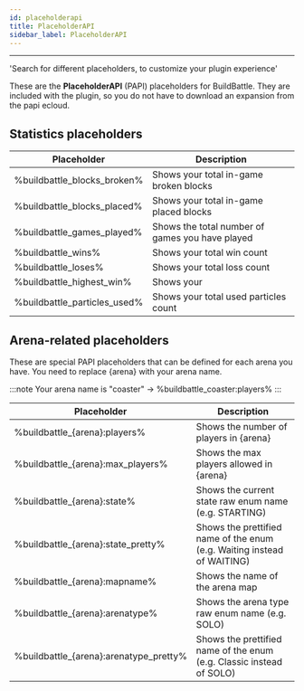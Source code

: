 ```yaml
---
id: placeholderapi
title: PlaceholderAPI
sidebar_label: PlaceholderAPI
---
```

---
'Search for different placeholders, to customize your plugin experience'

These are the **PlaceholderAPI** \(PAPI\) placeholders for BuildBattle. They are included with the plugin, so you do not have to download an expansion from the papi ecloud.

## Statistics placeholders

| Placeholder                    | Description                                     |
|--------------------------------|-------------------------------------------------|
| %buildbattle\_blocks\_broken%  | Shows your total in-game broken blocks          |
| %buildbattle\_blocks\_placed%  | Shows your total in-game placed blocks          |
| %buildbattle\_games\_played%   | Shows the total number of games you have played |
| %buildbattle\_wins%            | Shows your total win count                      |
| %buildbattle\_loses%           | Shows your total loss count                     |
| %buildbattle\_highest\_win%    | Shows your                                      |
| %buildbattle\_particles\_used% | Shows your total used particles count           |


## Arena-related placeholders

These are special PAPI placeholders that can be defined for each arena you have. You need to replace {arena} with your arena name.

:::note
Your arena name is "coaster" -&gt; %buildbattle\_coaster:players%
:::

| Placeholder                              | Description                                                               |
|------------------------------------------|---------------------------------------------------------------------------|
| %buildbattle\_{arena}:players%           | Shows the number of players in {arena}                                    |
| %buildbattle\_{arena}:max\_players%      | Shows the max players allowed in {arena}                                  |
| %buildbattle\_{arena}:state%             | Shows the current state raw enum name \(e.g. STARTING\)                   |
| %buildbattle\_{arena}:state\_pretty%     | Shows the prettified name of the enum \(e.g. Waiting instead of WAITING\) |
| %buildbattle\_{arena}:mapname%           | Shows the name of the arena map                                           |
| %buildbattle\_{arena}:arenatype%         | Shows the arena type raw enum name \(e.g. SOLO\)                          |
| %buildbattle\_{arena}:arenatype\_pretty% | Shows the prettified name of the enum \(e.g. Classic instead of SOLO\)    |
